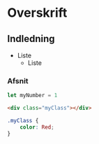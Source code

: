 # Overskrift

## Indledning

* Liste
    * Liste
### Afsnit

```JavaScript
let myNumber = 1
```

```HTML
<div class="myClass"></div>
```

```CSS
.myClass {
    color: Red;
}
```